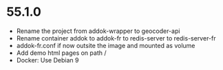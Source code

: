 
# 55.1.0
  - Rename the project from addok-wrapper to geocoder-api
  - Rename container addok to addok-fr to redis-server to redis-server-fr
  - addok-fr.conf if now outsite the image and mounted as volume
  - Add demo html pages on path /
  - Docker: Use Debian 9

